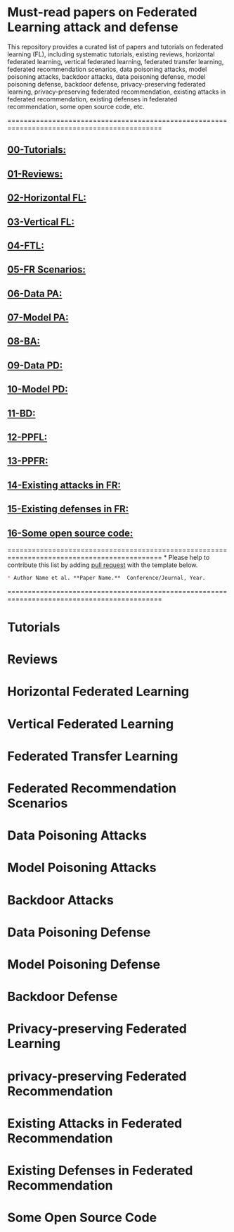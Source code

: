 # Must-read papers on Federated Learning attack and defense  
This repository provides a curated list of papers and tutorials on federated learning (FL), including systematic tutorials, existing reviews, horizontal federated learning, vertical federated learning, federated transfer learning, federated recommendation scenarios, data poisoning attacks, model poisoning attacks, backdoor attacks, data poisoning defense, model poisoning defense, backdoor defense, privacy-preserving federated learning, privacy-preserving federated recommendation, existing attacks in federated recommendation, existing defenses in federated recommendation, some open source code, etc.  

============================================================================================
## [00-Tutorials:](#Tutorials)
## [01-Reviews:](#Reviews)
## [02-Horizontal FL:](#Horizontal_Federated_Learning)
## [03-Vertical FL:](#Vertical_Federated_Learning)
## [04-FTL:](link-to-FTL)
## [05-FR Scenarios:](link-to-FR-Scenarios)
## [06-Data PA:](link-to-Data-PA)
## [07-Model PA:](link-to-Model-PA)
## [08-BA:](link-to-BA)
## [09-Data PD:](link-to-Data-PD)
## [10-Model PD:](link-to-Model-PD)
## [11-BD:](link-to-BD)
## [12-PPFL:](link-to-PPFL)
## [13-PPFR:](link-to-PPFR)
## [14-Existing attacks in FR:](link-to-Existing-attacks-in-FR)
## [15-Existing defenses in FR:](link-to-Existing-defenses-in-FR)
## [16-Some open source code:](link-to-Some-open-source-code)

============================================================================================
\* Please help to contribute this list by adding [pull request](https://github.com/CPZXJ/FLpaper/pulls) with the template below.
```markdown
* Author Name et al. **Paper Name.**  Conference/Journal, Year.
```
============================================================================================

# Tutorials
# Reviews
# Horizontal Federated Learning
# Vertical Federated Learning
# Federated Transfer Learning
# Federated Recommendation Scenarios
# Data Poisoning Attacks
# Model Poisoning Attacks
# Backdoor Attacks
# Data Poisoning Defense
# Model Poisoning Defense
# Backdoor Defense
# Privacy-preserving Federated Learning
# privacy-preserving Federated Recommendation
# Existing Attacks in Federated Recommendation
# Existing Defenses in Federated Recommendation
# Some Open Source Code

